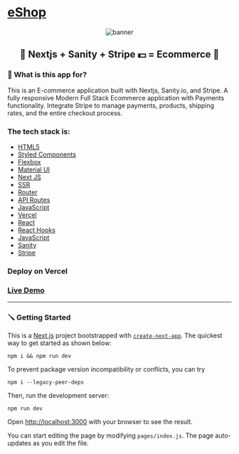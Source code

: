 # [eShop](https://ecommerce-tawny-theta.vercel.app/)

<p align="center"> 
<img src="public/img/ecommerce.gif" alt="banner"/>
<h2 align="center">🎉 Nextjs + Sanity + Stripe 💵 = Ecommerce 🛒</h2>
</p>

### 🔎 What is this app for?
This is an E-commerce application built with Nextjs, Sanity.io, and Stripe. A fully responsive Modern Full Stack Ecommerce application with Payments functionality. Integrate Stripe to manage payments, products, shipping rates, and the entire checkout process.


###  The tech stack is:

- [HTML5](https://en.wikipedia.org/wiki/HTML5)
- [Styled Components](https://styled-components.com/)
- [Flexbox](https://en.wikipedia.org/wiki/CSS_Flexible_Box_Layout)
- [Material UI](https://mui.com)
- [Next JS](https://nextjs.org/)
- [SSR](https://nextjs.org/)
- [Router](https://nextjs.org/docs/api-reference/next/router)
- [API Routes](https://nextjs.org/docs/api-routes/introduction)
- [JavaScript](https://developer.mozilla.org/en-US/docs/Web/JavaScript)
- [Vercel](https://en.wikipedia.org/wiki/Vercel)
- [React](https://reactjs.org/)
- [React Hooks](https://reactjs.org/docs/hooks-faq.html#gatsby-focus-wrapper)
- [JavaScript](https://developer.mozilla.org/en-US/docs/Web/JavaScript)
- [Sanity](https://www.sanity.io/)
- [Stripe](https://stripe.com/)


###  Deploy on Vercel
###  [Live Demo](https://ecommerce-tawny-theta.vercel.app/)

---

### 🪛 Getting Started

This is a [Next.js](https://nextjs.org/) project bootstrapped with [`create-next-app`](https://github.com/vercel/next.js/tree/canary/packages/create-next-app). The quickest way to get started as shown below:

    npm i && npm run dev

To prevent package version incompatibility or conflicts, you can try

    npm i --legacy-peer-deps

Then, run the development server:

    npm run dev


Open [http://localhost:3000](http://localhost:3000) with your browser to see the result.

You can start editing the page by modifying `pages/index.js`. The page auto-updates as you edit the file.
